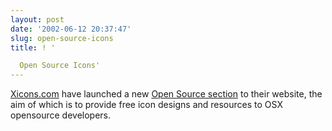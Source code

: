 ```yaml
---
layout: post
date: '2002-06-12 20:37:47'
slug: open-source-icons
title: ! '

  Open Source Icons'
---
```


[Xicons.com](http://xicons.macnn.com) have launched a new [Open Source section](http://xicons.macnn.com/opensource.php) to their website, the aim of which is to provide free icon designs and resources to OSX opensource developers.